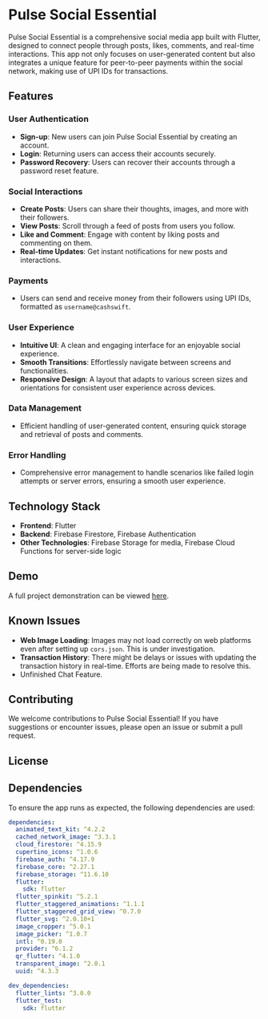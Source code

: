 # Pulse Social Essential

Pulse Social Essential is a comprehensive social media app built with Flutter, designed to connect people through posts, likes, comments, and real-time interactions. This app not only focuses on user-generated content but also integrates a unique feature for peer-to-peer payments within the social network, making use of UPI IDs for transactions.

## Features

### User Authentication
- **Sign-up**: New users can join Pulse Social Essential by creating an account.
- **Login**: Returning users can access their accounts securely.
- **Password Recovery**: Users can recover their accounts through a password reset feature.

### Social Interactions
- **Create Posts**: Users can share their thoughts, images, and more with their followers.
- **View Posts**: Scroll through a feed of posts from users you follow.
- **Like and Comment**: Engage with content by liking posts and commenting on them.
- **Real-time Updates**: Get instant notifications for new posts and interactions.

### Payments
- Users can send and receive money from their followers using UPI IDs, formatted as `username@cashswift`.

### User Experience
- **Intuitive UI**: A clean and engaging interface for an enjoyable social experience.
- **Smooth Transitions**: Effortlessly navigate between screens and functionalities.
- **Responsive Design**: A layout that adapts to various screen sizes and orientations for consistent user experience across devices.

### Data Management
- Efficient handling of user-generated content, ensuring quick storage and retrieval of posts and comments.

### Error Handling
- Comprehensive error management to handle scenarios like failed login attempts or server errors, ensuring a smooth user experience.

## Technology Stack
- **Frontend**: Flutter
- **Backend**: Firebase Firestore, Firebase Authentication
- **Other Technologies**: Firebase Storage for media, Firebase Cloud Functions for server-side logic

## Demo
A full project demonstration can be viewed [here](https://drive.google.com/drive/folders/1hhEKZyGCnw1eM1Csqx4_NYmUN0O8GMcF?usp=sharing). 

## Known Issues
- **Web Image Loading**: Images may not load correctly on web platforms even after setting up `cors.json`. This is under investigation.
- **Transaction History**: There might be delays or issues with updating the transaction history in real-time. Efforts are being made to resolve this.
- Unfinished Chat Feature.

## Contributing
We welcome contributions to Pulse Social Essential! If you have suggestions or encounter issues, please open an issue or submit a pull request.

## License

## Dependencies
To ensure the app runs as expected, the following dependencies are used:
```yaml
dependencies:
  animated_text_kit: ^4.2.2
  cached_network_image: ^3.3.1
  cloud_firestore: ^4.15.9
  cupertino_icons: ^1.0.6
  firebase_auth: ^4.17.9
  firebase_core: ^2.27.1
  firebase_storage: ^11.6.10
  flutter:
    sdk: flutter
  flutter_spinkit: ^5.2.1
  flutter_staggered_animations: ^1.1.1
  flutter_staggered_grid_view: ^0.7.0
  flutter_svg: ^2.0.10+1
  image_cropper: ^5.0.1
  image_picker: ^1.0.7
  intl: ^0.19.0
  provider: ^6.1.2
  qr_flutter: ^4.1.0
  transparent_image: ^2.0.1
  uuid: ^4.3.3

dev_dependencies:
  flutter_lints: ^3.0.0
  flutter_test:
    sdk: flutter
